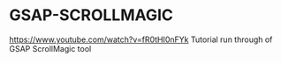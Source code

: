 # GSAP-SCROLLMAGIC
https://www.youtube.com/watch?v=fR0tHI0nFYk
Tutorial run through of GSAP ScrollMagic tool
